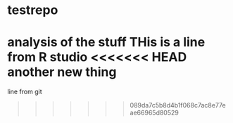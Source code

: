 # testrepo
analysis of the stuff
THis is a line from R studio
<<<<<<< HEAD
another new thing
=======
line from git 
>>>>>>> 089da7c5b8d4b1f068c7ac8e77eae66965d80529
